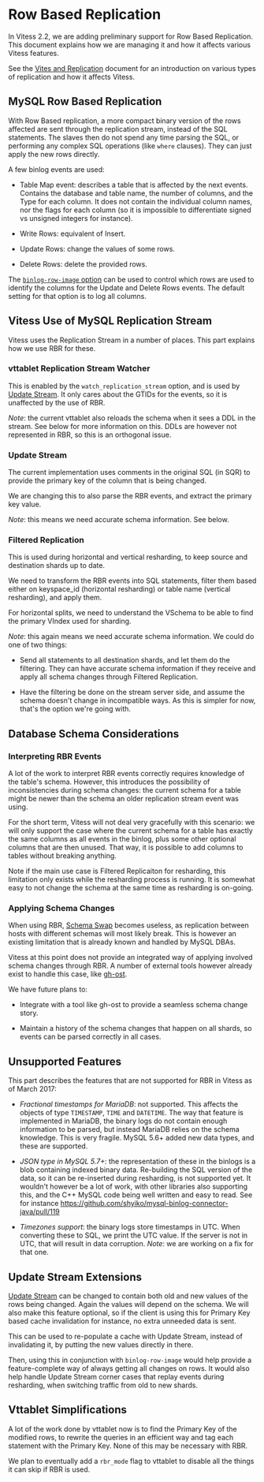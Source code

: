 # Row Based Replication

In Vitess 2.2, we are adding preliminary support for Row Based Replication. This
document explains how we are managing it and how it affects various Vitess
features.

See the [Vites and Replication](/user-guide/vitess-replication.html) document
for an introduction on various types of replication and how it affects Vitess.

## MySQL Row Based Replication

With Row Based replication, a more compact binary version of the rows affected
are sent through the replication stream, instead of the SQL statements. The
slaves then do not spend any time parsing the SQL, or performing any complex SQL
operations (like `where` clauses). They can just apply the new rows directly.

A few binlog events are used:

* Table Map event: describes a table that is affected by the next
  events. Contains the database and table name, the number of columns, and the
  Type for each column. It does not contain the individual column names, nor the
  flags for each column (so it is impossible to differentiate signed vs unsigned
  integers for instance).

* Write Rows: equivalent of Insert.

* Update Rows: change the values of some rows.

* Delete Rows: delete the provided rows.

The
[`binlog-row-image` option](https://dev.mysql.com/doc/refman/5.7/en/replication-options-binary-log.html#sysvar_binlog_row_image) can
be used to control which rows are used to identify the columns for the Update
and Delete Rows events. The default setting for that option is to log all
columns.

## Vitess Use of MySQL Replication Stream

Vitess uses the Replication Stream in a number of places. This part explains how
we use RBR for these.

### vttablet Replication Stream Watcher

This is enabled by the `watch_replication_stream` option, and is used
by [Update Stream](/user-guide/update-stream.html). It only cares about the
GTIDs for the events, so it is unaffected by the use of RBR.

*Note*: the current vttablet also reloads the schema when it sees a DDL in the
stream. See below for more information on this. DDLs are however not represented
in RBR, so this is an orthogonal issue.

### Update Stream

The current implementation uses comments in the original SQL (in SQR) to provide
the primary key of the column that is being changed.

We are changing this to also parse the RBR events, and extract the primary key
value.

*Note*: this means we need accurate schema information. See below.

### Filtered Replication

This is used during horizontal and vertical resharding, to keep source and
destination shards up to date.

We need to transform the RBR events into SQL statements, filter them based
either on keyspace_id (horizontal resharding) or table name (vertical
resharding), and apply them.

For horizontal splits, we need to understand the VSchema to be able to find the
primary VIndex used for sharding.

*Note*: this again means we need accurate schema information. We could do one of
two things:

* Send all statements to all destination shards, and let them do the
  filtering. They can have accurate schema information if they receive and apply
  all schema changes through Filtered Replication.
  
* Have the filtering be done on the stream server side, and assume the schema
  doesn't change in incompatible ways. As this is simpler for now, that's the
  option we're going with.
  
## Database Schema Considerations

### Interpreting RBR Events

A lot of the work to interpret RBR events correctly requires knowledge of the
table's schema. However, this introduces the possibility of inconsistencies
during schema changes: the current schema for a table might be newer than the
schema an older replication stream event was using.

For the short term, Vitess will not deal very gracefully with this scenario: we
will only support the case where the current schema for a table has exactly the
same columns as all events in the binlog, plus some other optional columns that
are then unused. That way, it is possible to add columns to tables without
breaking anything.

Note if the main use case is Filtered Replicaiton for resharding, this
limitation only exists while the resharding process is running. It is somewhat
easy to not change the schema at the same time as resharding is on-going.

### Applying Schema Changes

When using
RBR, [Schema Swap](/user-guide/vitess-replication.html#vitess-schema-swap)
becomes useless, as replication between hosts with different schemas will most
likely break. This is however an existing limitation that is already known and
handled by MySQL DBAs.

Vitess at this point does not provide an integrated way of applying involved
schema changes through RBR. A number of external tools however already exist to
handle this case, like [gh-ost](https://github.com/github/gh-ost).

We have future plans to:

* Integrate with a tool like gh-ost to provide a seamless schema change story.

* Maintain a history of the schema changes that happen on all shards, so events
  can be parsed correctly in all cases.

## Unsupported Features

This part describes the features that are not supported for RBR in Vitess as of
March 2017:

* *Fractional timestamps for MariaDB*: not supported. This affects the objects
  of type `TIMESTAMP`, `TIME` and `DATETIME`. The way that feature is
  implemented in MariaDB, the binary logs do not contain enough information to
  be parsed, but instead MariaDB relies on the schema knowledge. This is very
  fragile. MySQL 5.6+ added new data types, and these are supported.

* *JSON type in MySQL 5.7+*: the representation of these in the binlogs is a
  blob containing indexed binary data. Re-building the SQL version of the data,
  so it can be re-inserted during resharding, is not supported yet. It wouldn't
  however be a lot of work, with other libraries also supporting this, and the
  C++ MySQL code being well written and easy to read. See for instance
  https://github.com/shyiko/mysql-binlog-connector-java/pull/119
  
* *Timezones support*: the binary logs store timestamps in UTC. When converting
  these to SQL, we print the UTC value. If the server is not in UTC, that will
  result in data corruption. *Note*: we are working on a fix for that one.

## Update Stream Extensions

[Update Stream](/user-guide/update-stream.html) can be changed to contain both
old and new values of the rows being changed. Again the values will depend on
the schema. We will also make this feature optional, so if the client is using
this for Primary Key based cache invalidation for instance, no extra unneeded
data is sent.

This can be used to re-populate a cache with Update Stream, instead of
invalidating it, by putting the new values directly in there.

Then, using this in conjunction with `binlog-row-image` would help provide a
feature-complete way of always getting all changes on rows. It would also help
handle Update Stream corner cases that replay events during resharding, when
switching traffic from old to new shards.

## Vttablet Simplifications

A lot of the work done by vttablet now is to find the Primary Key of the
modified rows, to rewrite the queries in an efficient way and tag each statement
with the Primary Key. None of this may be necessary with RBR.

We plan to eventually add a `rbr_mode` flag to vttablet to disable all the
things it can skip if RBR is used.

